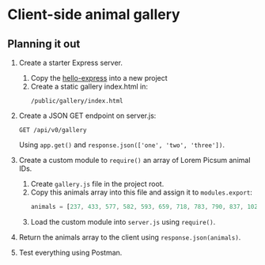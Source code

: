# Client-side animal gallery
## Planning it out
1. Create a starter Express server.
    1. Copy the [hello-express](../_source/hello-express) into a new project
    2. Create a static gallery index.html in:
        ```
        /public/gallery/index.html
        ```
2. Create a JSON GET endpoint on server.js:

    ```
    GET /api/v0/gallery
    ```

    Using `app.get()` and `response.json(['one', 'two', 'three'])`.

3. Create a custom module to `require()` an array of Lorem Picsum animal IDs.
    1. Create `gallery.js` file in the project root.
    2. Copy this animals array into this file and assign it to `modules.export`:
        ```js
        animals = [237, 433, 577, 582, 593, 659, 718, 783, 790, 837, 1024, 1025, 1074, 1084];
        ```
    3. Load the custom module into `server.js` using `require()`.
4. Return the animals array to the client using `response.json(animals)`.
5. Test everything using Postman.
